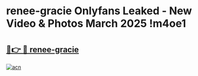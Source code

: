 # renee-gracie Onlyfans Leaked - New Video & Photos March 2025 !m4oe1

# <h2><a href="https://a0nfa5.iuczelnia.edu.pl?title=renee-gracie&ref=m4oe1">🔗👉 🔴 renee-gracie</a></h2>

[![acn](https://github.com/user-attachments/assets/0f9c940e-d8b0-45ae-aac7-cd30a18b3e1c)](https://a0nfa5.iuczelnia.edu.pl?title=renee-gracie&ref=m4oe1)

